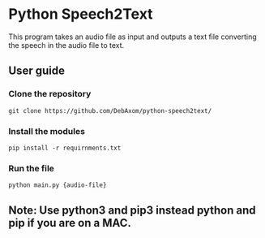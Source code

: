 # Python Speech2Text

This program takes an audio file as input and outputs a text file converting the speech in the audio file to text.

## User guide
### Clone the repository
```
git clone https://github.com/DebAxom/python-speech2text/
```
### Install the modules
```
pip install -r requirnments.txt
```
### Run the file
```
python main.py {audio-file}
```
## Note: Use python3 and pip3 instead python and pip if you are on a MAC.
